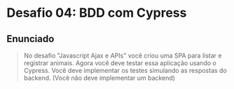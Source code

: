 # Desafio 04: BDD com Cypress

## Enunciado
> No desafio "Javascript Ajax e APIs" você criou uma SPA para listar e registrar animais. Agora você deve testar essa aplicação usando o Cypress. Você deve implementar os testes simulando as respostas do backend. (Você não deve implementar um backend)
